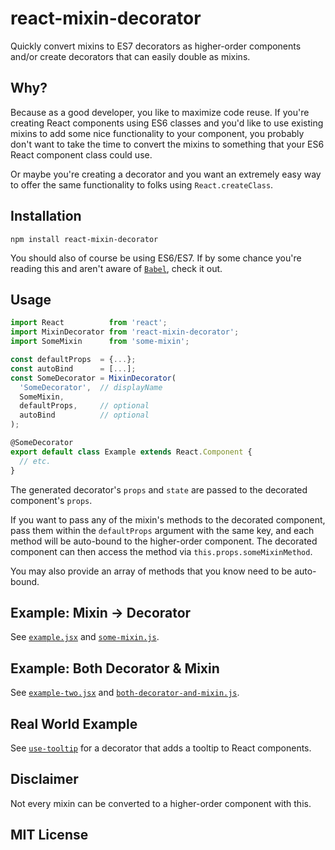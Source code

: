 # react-mixin-decorator
Quickly convert mixins to ES7 decorators as higher-order components and/or create decorators that can easily double as mixins.

## Why?
Because as a good developer, you like to maximize code reuse.  If you're creating React components using ES6 classes and you'd like to use existing mixins to add some nice functionality to your component, you probably don't want to take the time to convert the mixins to something that your ES6 React component class could use.

Or maybe you're creating a decorator and you want an extremely easy way to offer the same functionality to folks using `React.createClass`.

## Installation
`npm install react-mixin-decorator`

You should also of course be using ES6/ES7.  If by some chance you're reading this and aren't aware of [`Babel`](https://babeljs.io), check it out.

## Usage
```js
import React          from 'react';
import MixinDecorator from 'react-mixin-decorator';
import SomeMixin      from 'some-mixin';

const defaultProps  = {...};
const autoBind      = [...];
const SomeDecorator = MixinDecorator(
  'SomeDecorator',  // displayName
  SomeMixin,
  defaultProps,     // optional
  autoBind          // optional
);

@SomeDecorator
export default class Example extends React.Component {
  // etc.
}
```

The generated decorator's `props` and `state` are passed to the decorated component's `props`.

If you want to pass any of the mixin's methods to the decorated component, pass them within the `defaultProps` argument with the same key, and each method will be auto-bound to the higher-order component.  The decorated component can then access the method via `this.props.someMixinMethod`.

You may also provide an array of methods that you know need to be auto-bound.

## Example: Mixin -> Decorator
See [`example.jsx`](https://github.com/timbur/react-mixin-decorator/blob/master/example/example.jsx) and [`some-mixin.js`](https://github.com/timbur/react-mixin-decorator/blob/master/example/some-mixin.js).

## Example: Both Decorator & Mixin
See [`example-two.jsx`](https://github.com/timbur/react-mixin-decorator/blob/master/example/example-two.jsx) and [`both-decorator-and-mixin.js`](https://github.com/timbur/react-mixin-decorator/blob/master/example/both-decorator-and-mixin.js).

## Real World Example
See [`use-tooltip`](https://github.com/loggur/use-tooltip) for a decorator that adds a tooltip to React components.

## Disclaimer
Not every mixin can be converted to a higher-order component with this.

## MIT License
